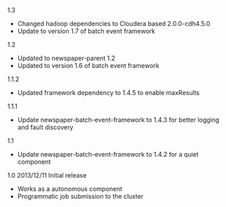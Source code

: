 1.3
* Changed hadoop dependencies to Cloudera based 2.0.0-cdh4.5.0 
* Update to version 1.7 of batch event framework

1.2
* Updated to newspaper-parent 1.2
* Updated to version 1.6 of batch event framework

1.1.2
* Updated framework dependency to 1.4.5 to enable maxResults

1.1.1
* Update newspaper-batch-event-framework to 1.4.3 for better logging and fault discovery

1.1
* Update newspaper-batch-event-framework to 1.4.2 for a quiet component


1.0 2013/12/11
Initial release
 - Works as a autonomous component
 - Programmatic job submission to the cluster
